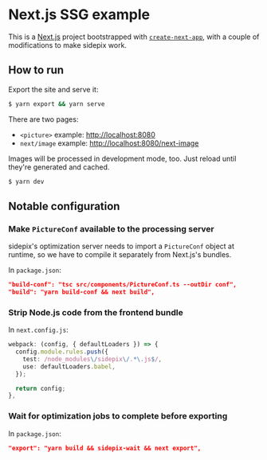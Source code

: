 # Next.js SSG example

This is a [Next.js](https://nextjs.org/) project bootstrapped with [`create-next-app`](https://github.com/vercel/next.js/tree/canary/packages/create-next-app), with a couple of modifications to make sidepix work.

## How to run

Export the site and serve it:
```sh
$ yarn export && yarn serve
```

There are two pages:

- `<picture>` example: [http://localhost:8080](http://localhost:8080)
- `next/image` example: [http://localhost:8080/next-image](http://localhost:8080/next-image)

Images will be processed in development mode, too. Just reload until they're generated and cached.
```sh
$ yarn dev
```

## Notable configuration

### Make `PictureConf` available to the processing server

sidepix's optimization server needs to import a `PictureConf` object at runtime, so we have to compile it separately from Next.js's bundles.

In `package.json`:
```json
"build-conf": "tsc src/components/PictureConf.ts --outDir conf",
"build": "yarn build-conf && next build",
```

### Strip Node.js code from the frontend bundle

In `next.config.js`:
```typescript
webpack: (config, { defaultLoaders }) => {
  config.module.rules.push({
    test: /node_modules\/sidepix\/.*\.js$/,
    use: defaultLoaders.babel,
  });

  return config;
},
```

### Wait for optimization jobs to complete before exporting

In `package.json`:
```json
"export": "yarn build && sidepix-wait && next export",
```
